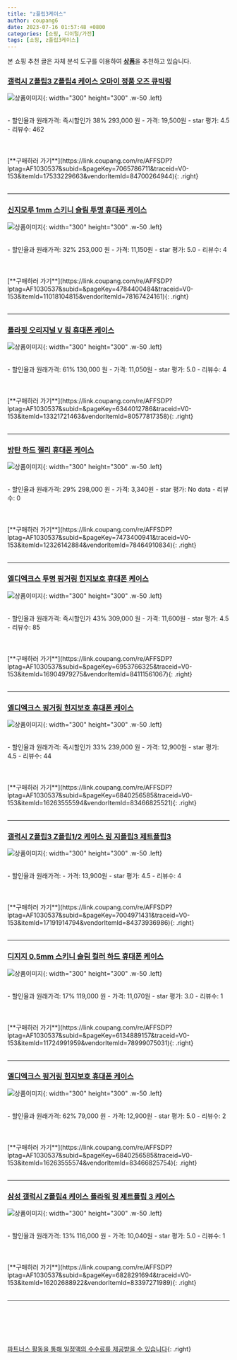 ```yaml
---
title: "z플립3케이스"
author: coupang6
date: 2023-07-16 01:57:48 +0800
categories: [쇼핑, 디이털/가전]
tags: [쇼핑, z플립3케이스]
---
```


본 쇼핑 추천 글은 자체 분석 도구를 이용하여 [**상품**](https://link.coupang.com/a/bao1ui)을 추천하고 있습니다.

### [갤럭시 Z플립3 Z플립4 케이스 오마이 정품 오즈 큐빅링](https://link.coupang.com/re/AFFSDP?lptag=AF1030537&subid=&pageKey=7065786711&traceid=V0-153&itemId=17533229663&vendorItemId=84700264944)

![상품이미지](https://thumbnail8.coupangcdn.com/thumbnails/remote/230x230ex/image/vendor_inventory/caae/5612498ac662127a91245cac055a7e9f7ecc34947849e9b444e78b25cd2e.png){: width="300" height="300" .w-50 .left}


<br>
- 할인율과 원래가격: 즉시할인가 38%  293,000   원
- 가격: 19,500원
- star 평가: 4.5
- 리뷰수: 462
<br>
<br>
<br>
<br>
[**구매하러 가기**](https://link.coupang.com/re/AFFSDP?lptag=AF1030537&subid=&pageKey=7065786711&traceid=V0-153&itemId=17533229663&vendorItemId=84700264944){: .right}
<br>
<br>

---

### [신지모루 1mm 스키니 슬림 투명 휴대폰 케이스](https://link.coupang.com/re/AFFSDP?lptag=AF1030537&subid=&pageKey=4784400484&traceid=V0-153&itemId=11018104815&vendorItemId=78167424161)

![상품이미지](https://thumbnail9.coupangcdn.com/thumbnails/remote/230x230ex/image/retail/images/1236644901529979-f455f750-bd94-45bd-b65f-a52be6c6724a.jpg){: width="300" height="300" .w-50 .left}


<br>
- 할인율과 원래가격: 32%  253,000   원
- 가격: 11,150원
- star 평가: 5.0
- 리뷰수: 4
<br>
<br>
<br>
<br>
[**구매하러 가기**](https://link.coupang.com/re/AFFSDP?lptag=AF1030537&subid=&pageKey=4784400484&traceid=V0-153&itemId=11018104815&vendorItemId=78167424161){: .right}
<br>
<br>

---

### [플라핏 오리지널 V 링 휴대폰 케이스](https://link.coupang.com/re/AFFSDP?lptag=AF1030537&subid=&pageKey=6344012786&traceid=V0-153&itemId=13321721463&vendorItemId=80577817358)

![상품이미지](https://thumbnail6.coupangcdn.com/thumbnails/remote/230x230ex/image/retail/images/8573151194251655-9403a355-c986-4083-ab07-91c015039174.jpg){: width="300" height="300" .w-50 .left}


<br>
- 할인율과 원래가격: 61%  130,000   원
- 가격: 11,050원
- star 평가: 5.0
- 리뷰수: 4
<br>
<br>
<br>
<br>
[**구매하러 가기**](https://link.coupang.com/re/AFFSDP?lptag=AF1030537&subid=&pageKey=6344012786&traceid=V0-153&itemId=13321721463&vendorItemId=80577817358){: .right}
<br>
<br>

---

### [방탄 하드 젤리 휴대폰 케이스](https://link.coupang.com/re/AFFSDP?lptag=AF1030537&subid=&pageKey=7473400941&traceid=V0-153&itemId=12326142884&vendorItemId=78464910834)

![상품이미지](https://thumbnail9.coupangcdn.com/thumbnails/remote/230x230ex/image/retail/images/2452328324291363-49832542-7fee-4977-96e4-db6c93551830.jpg){: width="300" height="300" .w-50 .left}


<br>
- 할인율과 원래가격: 29%  298,000   원
- 가격: 3,340원
- star 평가: No data
- 리뷰수: 0
<br>
<br>
<br>
<br>
[**구매하러 가기**](https://link.coupang.com/re/AFFSDP?lptag=AF1030537&subid=&pageKey=7473400941&traceid=V0-153&itemId=12326142884&vendorItemId=78464910834){: .right}
<br>
<br>

---

### [엘디엑크스 투명 핑거링 힌지보호 휴대폰 케이스](https://link.coupang.com/re/AFFSDP?lptag=AF1030537&subid=&pageKey=6953766325&traceid=V0-153&itemId=16904979275&vendorItemId=84111561067)

![상품이미지](https://thumbnail8.coupangcdn.com/thumbnails/remote/230x230ex/image/vendor_inventory/2617/ad44c68f2ba0d10bfe5c7d5c603f0df5dcd4a7fe096f97fb81e9b40584d8.jpg){: width="300" height="300" .w-50 .left}


<br>
- 할인율과 원래가격: 즉시할인가 43%  309,000   원
- 가격: 11,600원
- star 평가: 4.5
- 리뷰수: 85
<br>
<br>
<br>
<br>
[**구매하러 가기**](https://link.coupang.com/re/AFFSDP?lptag=AF1030537&subid=&pageKey=6953766325&traceid=V0-153&itemId=16904979275&vendorItemId=84111561067){: .right}
<br>
<br>

---

### [엘디엑크스 핑거링 힌지보호 휴대폰 케이스](https://link.coupang.com/re/AFFSDP?lptag=AF1030537&subid=&pageKey=6840256585&traceid=V0-153&itemId=16263555594&vendorItemId=83466825521)

![상품이미지](https://thumbnail7.coupangcdn.com/thumbnails/remote/230x230ex/image/vendor_inventory/73fb/828d73c47bfbf322bc9c966493945a749937bb1cffe17367ce8247a5f2be.jpg){: width="300" height="300" .w-50 .left}


<br>
- 할인율과 원래가격: 즉시할인가 33%  239,000   원
- 가격: 12,900원
- star 평가: 4.5
- 리뷰수: 44
<br>
<br>
<br>
<br>
[**구매하러 가기**](https://link.coupang.com/re/AFFSDP?lptag=AF1030537&subid=&pageKey=6840256585&traceid=V0-153&itemId=16263555594&vendorItemId=83466825521){: .right}
<br>
<br>

---

### [갤럭시 Z플립3 Z플립1/2 케이스 링 지플립3 제트플립3](https://link.coupang.com/re/AFFSDP?lptag=AF1030537&subid=&pageKey=7004971431&traceid=V0-153&itemId=17191914794&vendorItemId=84373936986)

![상품이미지](https://thumbnail6.coupangcdn.com/thumbnails/remote/230x230ex/image/vendor_inventory/f4c0/3ed106315c170eef956363aa52c5da9d78279a83e290336fe23490c6318f.jpg){: width="300" height="300" .w-50 .left}


<br>
- 할인율과 원래가격: 
- 가격: 13,900원
- star 평가: 4.5
- 리뷰수: 4
<br>
<br>
<br>
<br>
[**구매하러 가기**](https://link.coupang.com/re/AFFSDP?lptag=AF1030537&subid=&pageKey=7004971431&traceid=V0-153&itemId=17191914794&vendorItemId=84373936986){: .right}
<br>
<br>

---

### [디지지 0.5mm 스키니 슬림 컬러 하드 휴대폰 케이스](https://link.coupang.com/re/AFFSDP?lptag=AF1030537&subid=&pageKey=6134889157&traceid=V0-153&itemId=11724991959&vendorItemId=78999075031)

![상품이미지](https://thumbnail8.coupangcdn.com/thumbnails/remote/230x230ex/image/retail/images/2021/10/20/11/4/61e66d69-90e0-4d56-a8cf-6614cceb9251.jpg){: width="300" height="300" .w-50 .left}


<br>
- 할인율과 원래가격: 17%  119,000   원
- 가격: 11,070원
- star 평가: 3.0
- 리뷰수: 1
<br>
<br>
<br>
<br>
[**구매하러 가기**](https://link.coupang.com/re/AFFSDP?lptag=AF1030537&subid=&pageKey=6134889157&traceid=V0-153&itemId=11724991959&vendorItemId=78999075031){: .right}
<br>
<br>

---

### [엘디엑크스 핑거링 힌지보호 휴대폰 케이스](https://link.coupang.com/re/AFFSDP?lptag=AF1030537&subid=&pageKey=6840256585&traceid=V0-153&itemId=16263555574&vendorItemId=83466825754)

![상품이미지](https://thumbnail10.coupangcdn.com/thumbnails/remote/230x230ex/image/vendor_inventory/cecd/7ad5034ea78527a063067a8c120201893836f2de87b822044a3e72716a79.jpg){: width="300" height="300" .w-50 .left}


<br>
- 할인율과 원래가격: 62%  79,000   원
- 가격: 12,900원
- star 평가: 5.0
- 리뷰수: 2
<br>
<br>
<br>
<br>
[**구매하러 가기**](https://link.coupang.com/re/AFFSDP?lptag=AF1030537&subid=&pageKey=6840256585&traceid=V0-153&itemId=16263555574&vendorItemId=83466825754){: .right}
<br>
<br>

---

### [삼성 갤럭시 Z플립4 케이스 플라워 링 제트플립 3 케이스](https://link.coupang.com/re/AFFSDP?lptag=AF1030537&subid=&pageKey=6828291694&traceid=V0-153&itemId=16202688922&vendorItemId=83397271989)

![상품이미지](https://thumbnail10.coupangcdn.com/thumbnails/remote/230x230ex/image/vendor_inventory/3989/064c400594f54cafb7fbe26d964513750c4ee08ab41d1bc00b8e97bb4934.jpg){: width="300" height="300" .w-50 .left}


<br>
- 할인율과 원래가격: 13%  116,000   원
- 가격: 10,040원
- star 평가: 5.0
- 리뷰수: 1
<br>
<br>
<br>
<br>
[**구매하러 가기**](https://link.coupang.com/re/AFFSDP?lptag=AF1030537&subid=&pageKey=6828291694&traceid=V0-153&itemId=16202688922&vendorItemId=83397271989){: .right}
<br>
<br>

---
<br><br><br><br><br> [파트너스 활동을 통해 일정액의 수수료를 제공받을 수 있습니다](https://link.coupang.com/a/bao1ui){: .right}